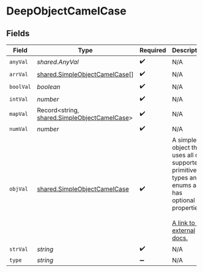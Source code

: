 # DeepObjectCamelCase


## Fields

| Field                                                                                                                                                             | Type                                                                                                                                                              | Required                                                                                                                                                          | Description                                                                                                                                                       | Example                                                                                                                                                           |
| ----------------------------------------------------------------------------------------------------------------------------------------------------------------- | ----------------------------------------------------------------------------------------------------------------------------------------------------------------- | ----------------------------------------------------------------------------------------------------------------------------------------------------------------- | ----------------------------------------------------------------------------------------------------------------------------------------------------------------- | ----------------------------------------------------------------------------------------------------------------------------------------------------------------- |
| `anyVal`                                                                                                                                                          | *shared.AnyVal*                                                                                                                                                   | :heavy_check_mark:                                                                                                                                                | N/A                                                                                                                                                               |                                                                                                                                                                   |
| `arrVal`                                                                                                                                                          | [shared.SimpleObjectCamelCase](../../../sdk/models/shared/simpleobjectcamelcase.md)[]                                                                             | :heavy_check_mark:                                                                                                                                                | N/A                                                                                                                                                               | ["...","..."]                                                                                                                                                     |
| `boolVal`                                                                                                                                                         | *boolean*                                                                                                                                                         | :heavy_check_mark:                                                                                                                                                | N/A                                                                                                                                                               | true                                                                                                                                                              |
| `intVal`                                                                                                                                                          | *number*                                                                                                                                                          | :heavy_check_mark:                                                                                                                                                | N/A                                                                                                                                                               | 1                                                                                                                                                                 |
| `mapVal`                                                                                                                                                          | Record<string, [shared.SimpleObjectCamelCase](../../../sdk/models/shared/simpleobjectcamelcase.md)>                                                               | :heavy_check_mark:                                                                                                                                                | N/A                                                                                                                                                               | {"key":"..."}                                                                                                                                                     |
| `numVal`                                                                                                                                                          | *number*                                                                                                                                                          | :heavy_check_mark:                                                                                                                                                | N/A                                                                                                                                                               | 1.1                                                                                                                                                               |
| `objVal`                                                                                                                                                          | [shared.SimpleObjectCamelCase](../../../sdk/models/shared/simpleobjectcamelcase.md)                                                                               | :heavy_check_mark:                                                                                                                                                | A simple object that uses all our supported primitive types and enums and has optional properties.<br/><br/>[A link to the external docs.](https://docs.speakeasyapi.dev) |                                                                                                                                                                   |
| `strVal`                                                                                                                                                          | *string*                                                                                                                                                          | :heavy_check_mark:                                                                                                                                                | N/A                                                                                                                                                               | test                                                                                                                                                              |
| `type`                                                                                                                                                            | *string*                                                                                                                                                          | :heavy_minus_sign:                                                                                                                                                | N/A                                                                                                                                                               |                                                                                                                                                                   |